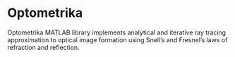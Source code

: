# Optometrika
Optometrika MATLAB library implements analytical and iterative ray tracing approximation to optical image formation using Snell’s and Fresnel’s laws of refraction and reflection.
